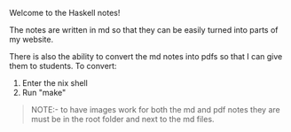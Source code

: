 Welcome to the Haskell notes!

The notes are written in md so that they can be easily turned into parts of my website.

There is also the ability to convert the md notes into pdfs so that I can give them to students. To convert:
1. Enter the nix shell
2. Run "make"

> NOTE:- to have images work for both the md and pdf notes they are must be in the root folder and next to the md files.